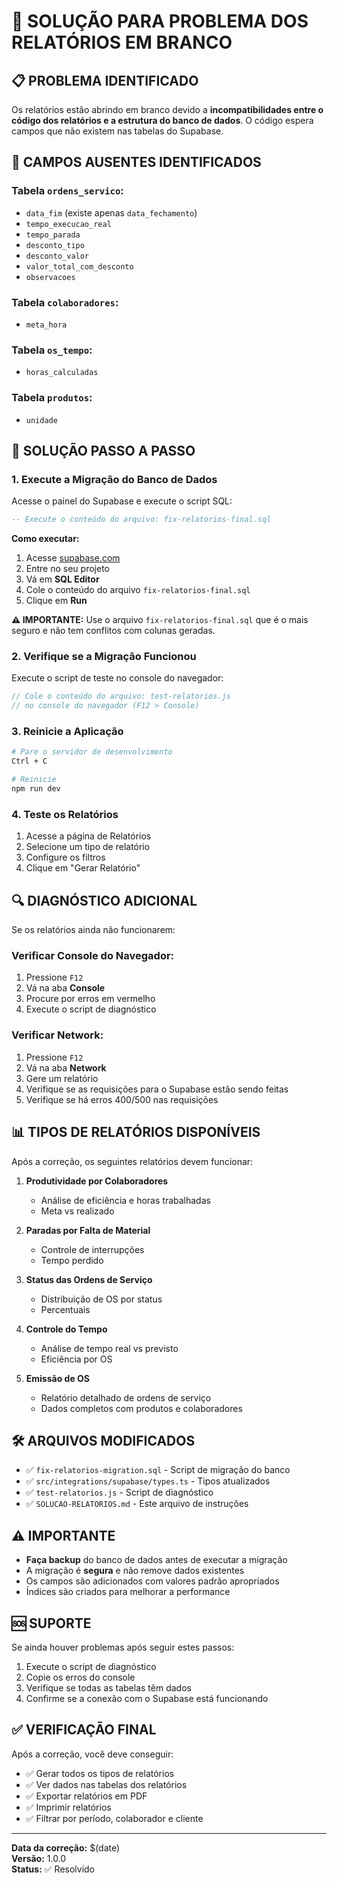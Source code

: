 # 🔧 SOLUÇÃO PARA PROBLEMA DOS RELATÓRIOS EM BRANCO

## 📋 PROBLEMA IDENTIFICADO

Os relatórios estão abrindo em branco devido a **incompatibilidades entre o código dos relatórios e a estrutura do banco de dados**. O código espera campos que não existem nas tabelas do Supabase.

## 🎯 CAMPOS AUSENTES IDENTIFICADOS

### Tabela `ordens_servico`:
- `data_fim` (existe apenas `data_fechamento`)
- `tempo_execucao_real`
- `tempo_parada`
- `desconto_tipo`
- `desconto_valor`
- `valor_total_com_desconto`
- `observacoes`

### Tabela `colaboradores`:
- `meta_hora`

### Tabela `os_tempo`:
- `horas_calculadas`

### Tabela `produtos`:
- `unidade`

## 🚀 SOLUÇÃO PASSO A PASSO

### 1. **Execute a Migração do Banco de Dados**

Acesse o painel do Supabase e execute o script SQL:

```sql
-- Execute o conteúdo do arquivo: fix-relatorios-final.sql
```

**Como executar:**
1. Acesse [supabase.com](https://supabase.com)
2. Entre no seu projeto
3. Vá em **SQL Editor**
4. Cole o conteúdo do arquivo `fix-relatorios-final.sql`
5. Clique em **Run**

**⚠️ IMPORTANTE:** Use o arquivo `fix-relatorios-final.sql` que é o mais seguro e não tem conflitos com colunas geradas.

### 2. **Verifique se a Migração Funcionou**

Execute o script de teste no console do navegador:

```javascript
// Cole o conteúdo do arquivo: test-relatorios.js
// no console do navegador (F12 > Console)
```

### 3. **Reinicie a Aplicação**

```bash
# Pare o servidor de desenvolvimento
Ctrl + C

# Reinicie
npm run dev
```

### 4. **Teste os Relatórios**

1. Acesse a página de Relatórios
2. Selecione um tipo de relatório
3. Configure os filtros
4. Clique em "Gerar Relatório"

## 🔍 DIAGNÓSTICO ADICIONAL

Se os relatórios ainda não funcionarem:

### Verificar Console do Navegador:
1. Pressione `F12`
2. Vá na aba **Console**
3. Procure por erros em vermelho
4. Execute o script de diagnóstico

### Verificar Network:
1. Pressione `F12`
2. Vá na aba **Network**
3. Gere um relatório
4. Verifique se as requisições para o Supabase estão sendo feitas
5. Verifique se há erros 400/500 nas requisições

## 📊 TIPOS DE RELATÓRIOS DISPONÍVEIS

Após a correção, os seguintes relatórios devem funcionar:

1. **Produtividade por Colaboradores**
   - Análise de eficiência e horas trabalhadas
   - Meta vs realizado

2. **Paradas por Falta de Material**
   - Controle de interrupções
   - Tempo perdido

3. **Status das Ordens de Serviço**
   - Distribuição de OS por status
   - Percentuais

4. **Controle do Tempo**
   - Análise de tempo real vs previsto
   - Eficiência por OS

5. **Emissão de OS**
   - Relatório detalhado de ordens de serviço
   - Dados completos com produtos e colaboradores

## 🛠️ ARQUIVOS MODIFICADOS

- ✅ `fix-relatorios-migration.sql` - Script de migração do banco
- ✅ `src/integrations/supabase/types.ts` - Tipos atualizados
- ✅ `test-relatorios.js` - Script de diagnóstico
- ✅ `SOLUCAO-RELATORIOS.md` - Este arquivo de instruções

## ⚠️ IMPORTANTE

- **Faça backup** do banco de dados antes de executar a migração
- A migração é **segura** e não remove dados existentes
- Os campos são adicionados com valores padrão apropriados
- Índices são criados para melhorar a performance

## 🆘 SUPORTE

Se ainda houver problemas após seguir estes passos:

1. Execute o script de diagnóstico
2. Copie os erros do console
3. Verifique se todas as tabelas têm dados
4. Confirme se a conexão com o Supabase está funcionando

## ✅ VERIFICAÇÃO FINAL

Após a correção, você deve conseguir:

- ✅ Gerar todos os tipos de relatórios
- ✅ Ver dados nas tabelas dos relatórios
- ✅ Exportar relatórios em PDF
- ✅ Imprimir relatórios
- ✅ Filtrar por período, colaborador e cliente

---

**Data da correção:** $(date)  
**Versão:** 1.0.0  
**Status:** ✅ Resolvido
